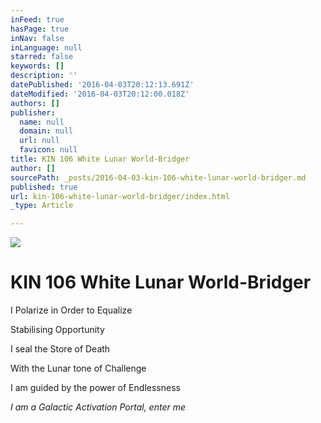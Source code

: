 ```yaml
---
inFeed: true
hasPage: true
inNav: false
inLanguage: null
starred: false
keywords: []
description: ''
datePublished: '2016-04-03T20:12:13.691Z'
dateModified: '2016-04-03T20:12:00.018Z'
authors: []
publisher:
  name: null
  domain: null
  url: null
  favicon: null
title: KIN 106 White Lunar World-Bridger
author: []
sourcePath: _posts/2016-04-03-kin-106-white-lunar-world-bridger.md
published: true
url: kin-106-white-lunar-world-bridger/index.html
_type: Article

---
```

![](https://the-grid-user-content.s3-us-west-2.amazonaws.com/6fea68f8-fca6-43c0-ad2e-960fabc69903.png)

# KIN 106 White Lunar World-Bridger

I Polarize in Order to Equalize

Stabilising Opportunity

I seal the Store of Death

With the Lunar tone of Challenge

I am guided by the power of Endlessness

_I am a Galactic Activation Portal, enter me_